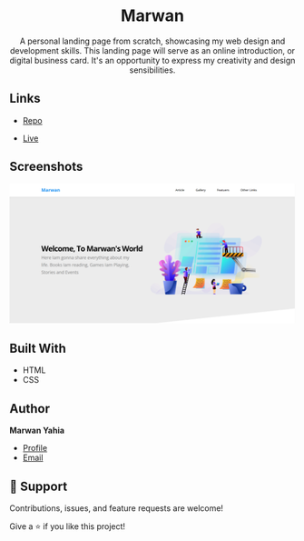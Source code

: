 <h1 align="center">Marwan</h1>

<p align="center">A personal landing page from scratch, showcasing my web design and development skills. This landing page will serve as an online introduction, or digital business card. It's an opportunity to express my creativity and design sensibilities.</p>

## Links

- [Repo](https://github.com/Marwan-11/html-css-template-3.git)

- [Live]( https://marwan-11.github.io/html-css-template-3/)

## Screenshots

![](/marwan.png)


## Built With

- HTML
- CSS

## Author

**Marwan Yahia**

- [Profile](https://github.com/Marwan-11 "Marwan Yahia")
- [Email](mailto:marwanyahia151@gmail.com?subject=Hi "Hi!")


## 🤝 Support

Contributions, issues, and feature requests are welcome!

Give a ⭐️ if you like this project!

